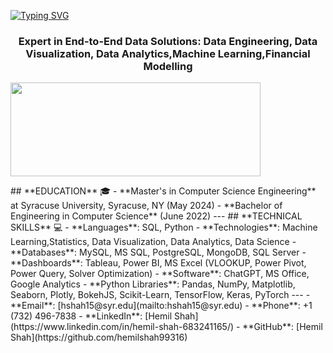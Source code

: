 [![Typing SVG](https://readme-typing-svg.demolab.com?font=Fira+Code&pause=1000&color=2ECC40&width=720&lines=%F0%9F%91%8B+%0A+Hey%2C+there%21%21+I'm+Hemil+Shah+and+Welcome+to+my+Profile%21)](https://git.io/typing-svg)
<h3 align="center">Expert in End-to-End Data Solutions: Data Engineering, Data Visualization, Data Analytics,Machine Learning,Financial Modelling</h3>
<p align="left"> <a href="https://www.linkedin.com/in/hemil-shah-683241165/" target="blank"><img src="https://cdn.dribbble.com/users/1525393/screenshots/6420056/comp_4.gif" width="400" height="150" /></a> </p>
## **EDUCATION** 🎓  
- **Master's in Computer Science Engineering** at Syracuse University, Syracuse, NY (May 2024)
- **Bachelor of Engineering in Computer Science** (June 2022) 
---
## **TECHNICAL SKILLS** 💻
- **Languages**: SQL, Python  
- **Technologies**: Machine Learning,Statistics, Data Visualization, Data Analytics, Data Science 
- **Databases**: MySQL, MS SQL, PostgreSQL, MongoDB, SQL Server  
- **Dashboards**: Tableau, Power BI, MS Excel (VLOOKUP, Power Pivot, Power Query, Solver Optimization)  
- **Software**: ChatGPT, MS Office, Google Analytics  
- **Python Libraries**: Pandas, NumPy, Matplotlib, Seaborn, Plotly, BokehJS, Scikit-Learn, TensorFlow, Keras, PyTorch  
---
- **Email**: [hshah15@syr.edu](mailto:hshah15@syr.edu) 
- **Phone**: +1 (732) 496-7838 
- **LinkedIn**: [Hemil Shah](https://www.linkedin.com/in/hemil-shah-683241165/)
- **GitHub**: [Hemil Shah](https://github.com/hemilshah99316)
